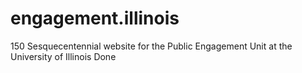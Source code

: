 # engagement.illinois
150 Sesquecentennial website for the Public Engagement Unit at the University of Illinois
Done
